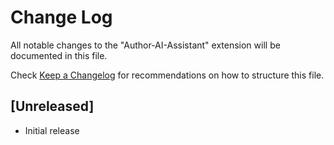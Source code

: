 # Change Log

All notable changes to the "Author-AI-Assistant" extension will be documented in this file.

Check [Keep a Changelog](http://keepachangelog.com/) for recommendations on how to structure this file.

## [Unreleased]

- Initial release